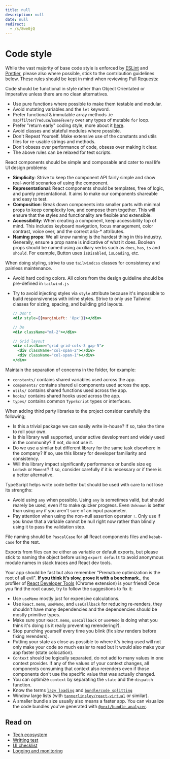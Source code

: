 ```yaml
---
title: null
description: null
date: null
redirect:
  - /s/8we0jQ
---
```


# Code style

While the vast majority of base code style is enforced by [ESLint](https://eslint.org/) and [Prettier](https://prettier.io/), please also where possible, stick to the contribution guidelines below. These rules should be kept in mind when reviewing Pull Requests:

Code should be functional in style rather than Object Orientated or Imperative unless there are no clean alternatives.

- Use pure functions where possible to make them testable and modular.
- Avoid mutating variables and the `let` keyword.
- Prefer functional & immutable array methods .ie `map`/`filter`/`reduce`/`some`/`every` over any types of mutable `for` loop.
- Prefer "return early" coding style, more about it [here](https://medium.com/@matryer/line-of-sight-in-code-186dd7cdea88).
- Avoid classes and stateful modules where possible.
- Don't Repeat Yourself. Make extensive use of the constants and utils files for re-usable strings and methods.
- Don't obsess over performance of code, obsess over making it clear.
- The above rules can be relaxed for test scripts.

React components should be simple and composable and cater to real life UI design problems:

- **Simplicity**: Strive to keep the component API fairly simple and show real-world scenarios of using the component.
- **Representational**: React components should be templates, free of logic, and purely presentational. It aims to make our components shareable and easy to test.
- **Composition**: Break down components into smaller parts with minimal props to keep complexity low, and compose them together. This will ensure that the styles and functionality are flexible and extensible.
- **Accessibility**: When creating a component, keep accessibility top of mind. This includes keyboard navigation, focus management, color contrast, voice over, and the correct aria-\* attributes.
- **Naming props**: We all know naming is the hardest thing in this industry. Generally, ensure a prop name is indicative of what it does. Boolean props should be named using auxiliary verbs such as `does`, `has`, `is` and `should`. For example, Button uses `isDisabled`, `isLoading`, etc.

When doing styling, strive to use `tailwindcss` classes for consistency and painless maintenance.

- Avoid hard coding colors. All colors from the design guideline should be pre-defined in `tailwind.js`
- Try to avoid injecting styles via `style` attribute because it's impossible to build responsiveness with inline styles. Strive to only use Tailwind classes for sizing, spacing, and building grid layouts.

  ```jsx
  // Don't
  <div style={{marginLeft: '8px'}}></div>

  // Do
  <div className="ml-2"></div>

  // Grid layout
  <div className="grid grid-cols-3 gap-5">
    <div className="col-span-2"></div>
    <div className="col-span-1"></div>
  </div>
  ```

Maintain the separation of concerns in the folder, for example:

- `constants/` contains shared variables used across the app.
- `components/` contains shared ui components used across the app.
- `utils/` contains shared functions used across the app.
- `hooks/` contains shared hooks used across the app.
- `types/` contains common `TypeScript` types or interfaces.

When adding third party libraries to the project consider carefully the following;

- Is this a trivial package we can easily write in-house? If so, take the time to roll your own.
- Is this library well supported, under active development and widely used in the community? If not, do not use it.
- Do we use a similar but different library for the same task elsewhere in the company? If so, use this library for developer familiarity and consistency.
- Will this library impact significantly performance or bundle size eg `Lodash` or `Moment`? If so, consider carefully if it is necessary or if there is a better alternative.

TypeScript helps write code better but should be used with care to not lose its strengths:

- Avoid using `any` when possible. Using `any` is sometimes valid, but should rearely be used, even if to make quicker progress. Even `Unknown` is better than using `any` if you aren't sure of an input parameter.
- Pay attention when using the non-null assertion operator `!`. Only use if you know that a variable cannot be null right now rather than blindly using it to pass the validation step.

File naming should be `PascalCase` for all React components files and `kebab-case` for the rest.

Exports from files can be either as variable or default exports, but please stick to naming the object before using `export default` to avoid anonymous module names in stack traces and React dev tools.

Your app should be fast but also remember "Premature optimization is the root of all evil". **If you think it’s slow, prove it with a benchmark.**, the profiler of [React Developer Tools](https://chrome.google.com/webstore/detail/react-developer-tools/fmkadmapgofadopljbjfkapdkoienihi) (Chrome extension) is your friend! Once you find the root cause, try to follow the suggestions to fix it:

- Use `useMemo` mostly just for expensive calculations.
- Use `React.memo`, `useMemo`, and `useCallback` for reducing re-renders, they shouldn't have many dependencies and the dependencies should be mostly primitive types.
- Make sure your `React.memo`, `useCallback` or `useMemo` is doing what you think it's doing (is it really preventing rerendering?).
- Stop punching yourself every time you blink (fix slow renders before fixing rerenders).
- Putting your state as close as possible to where it's being used will not only make your code so much easier to read but It would also make your app faster (state colocation).
- `Context` should be logically separated, do not add to many values in one context provider. If any of the values of your context changes, all components consuming that context also rerenders even if those components don't use the specific value that was actually changed.
- You can optimize `context` by separating the `state` and the `dispatch` function.
- Know the terms [`lazy loading`](https://nextjs.org/docs/advanced-features/dynamic-import) and [`bundle/code splitting`](https://reactjs.org/docs/code-splitting.html)
- Window large lists (with [`tannerlinsley/react-virtual`](https://github.com/tannerlinsley/react-virtual) or similar).
- A smaller bundle size usually also means a faster app. You can visualize the code bundles you've generated with [`@next/bundle-analyzer`](https://www.npmjs.com/package/@next/bundle-analyzer).

## Read on

- [Tech ecosystem](tech-ecosystem.md)
- [Writting test](writing-test.md)
- [UI checklist](ui-checklist.md)
- [Logging and monitoring](logging-monitoring.md)
